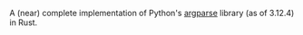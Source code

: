 A (near) complete implementation of Python's [argparse](https://docs.python.org/3/library/argparse.html) library (as of 3.12.4) in Rust. 